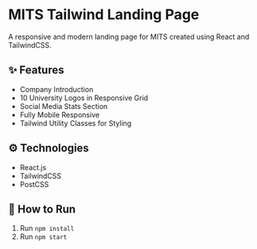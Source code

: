 # MITS Tailwind Landing Page

A responsive and modern landing page for MITS created using React and TailwindCSS.

## ✨ Features

- Company Introduction
- 10 University Logos in Responsive Grid
- Social Media Stats Section
- Fully Mobile Responsive
- Tailwind Utility Classes for Styling

## ⚙️ Technologies

- React.js
- TailwindCSS
- PostCSS

## 🚀 How to Run

1. Run `npm install`
2. Run `npm start`